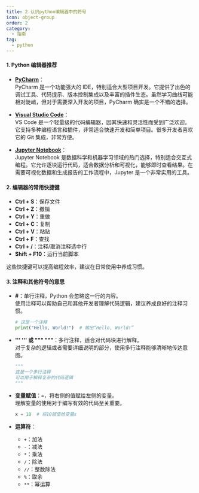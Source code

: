 ```yaml
---
title: 2.认识python编辑器中的符号
icon: object-group
order: 2
category:
  - 指南
tag:
  - python
---
```


#### 1. Python 编辑器推荐

- **[PyCharm](https://www.jetbrains.com/pycharm/)**：  
  PyCharm 是一个功能强大的 IDE，特别适合大型项目开发。它提供了出色的调试工具、代码提示、版本控制集成以及丰富的插件生态。虽然学习曲线可能相对陡峭，但对于需要深入开发的项目，PyCharm 确实是一个不错的选择。

- **[Visual Studio Code](https://www.jetbrains.com/pycharm/)**：  
  VS Code 是一个轻量级的代码编辑器，因其快速和灵活性而受到广泛欢迎。它支持多种编程语言和插件，非常适合快速开发和简单项目。很多开发者喜欢它的 Git 集成，非常方便。

- **[Jupyter Notebook](https://jupyter.org/)**：  
  Jupyter Notebook 是数据科学和机器学习领域的热门选择，特别适合交互式编程。它允许逐块运行代码，适合数据分析和可视化，能够即时查看结果。在需要可视化数据和生成报告的工作流程中，Jupyter 是一个非常实用的工具。

#### 2. 编辑器的常用快捷键

- **Ctrl + S**：保存文件
- **Ctrl + Z**：撤销
- **Ctrl + Y**：重做
- **Ctrl + C**：复制
- **Ctrl + V**：粘贴
- **Ctrl + F**：查找
- **Ctrl + /**：注释/取消注释选中行
- **Shift + F10**：运行当前脚本

这些快捷键可以提高编程效率，建议在日常使用中养成习惯。

#### 3. 注释和其他符号的意思

- **#**：单行注释，Python 会忽略这一行的内容。  
  使用注释可以帮助自己和其他开发者理解代码逻辑，建议养成良好的注释习惯。

  ```python
  # 这是一个注释
  print("Hello, World!")  # 输出“Hello, World!”
  ```

- **''' ''' 或 """ """**：多行注释，适合对代码块进行解释。  
  对于复杂的逻辑或者需要详细说明的部分，使用多行注释能够清晰地传达意图。

  ```python
  """
  这是一个多行注释
  可以用于解释复杂的代码逻辑
  """
  ```

- **变量赋值**：`=`，将右侧的值赋给左侧的变量。  
  理解变量的使用对于编写有效的代码至关重要。

  ```python
  x = 10  # 将10赋值给变量x
  ```

- **运算符**：
  - `+`：加法
  - `-`：减法
  - `*`：乘法
  - `/`：除法
  - `//`：整数除法
  - `%`：取余
  - `**`：幂运算

